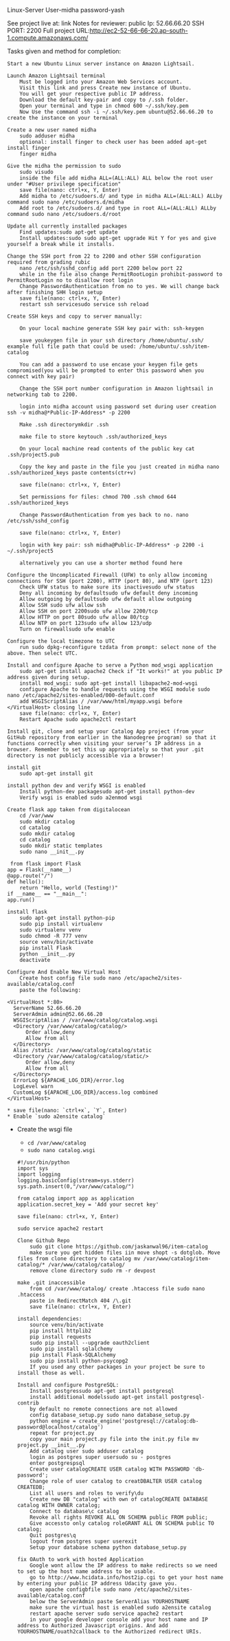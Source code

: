 Linux-Server
User-midha
password-yash

See project live at: link Notes for reviewer:
    public Ip: 52.66.66.20
    SSH PORT: 2200
    Full project URL:http://ec2-52-66-66-20.ap-south-1.compute.amazonaws.com/

Tasks given and method for completion:

    Start a new Ubuntu Linux server instance on Amazon Lightsail.

    Launch Amazon Lightsail terminal
        Must be logged into your Amazon Web Services account.
        Visit this link and press Create new instance of Ubuntu.
        You will get your respective public IP address.
        Download the default key-pair and copy to /.ssh folder.
        Open your terminal and type in chmod 600 ~/.ssh/key.pem
        Now Use the command ssh -i ~/.ssh/key.pem ubuntu@52.66.66.20 to create the instance on your terminal

    Create a new user named midha
        sudo adduser midha
        optional: install finger to check user has been added apt-get install finger
        finger midha

    Give the midha the permission to sudo
        sudo visudo
        inside the file add midha ALL=(ALL:ALL) ALL below the root user under "#User privilege specification"
        save file(nano: ctrl+x, Y, Enter)
        Add midha to /etc/sudoers.d/ and type in midha ALL=(ALL:ALL) ALLby command sudo nano /etc/sudoers.d/midha
        Add root to /etc/sudoers.d/ and type in root ALL=(ALL:ALL) ALLby command sudo nano /etc/sudoers.d/root

    Update all currently installed packages
        Find updates:sudo apt-get update
        Install updates:sudo sudo apt-get upgrade Hit Y for yes and give yourself a break while it installs.

    Change the SSH port from 22 to 2200 and other SSH configuration required from grading rubic
        nano /etc/ssh/sshd_config add port 2200 below port 22
        while in the file also change PermitRootLogin prohibit-password to PermitRootLogin no to disallow root login
        Change PasswordAuthentication from no to yes. We will change back after finishing SHH login setup
        save file(nano: ctrl+x, Y, Enter)
        restart ssh servicesudo service ssh reload

    Create SSH keys and copy to server manually:

        On your local machine generate SSH key pair with: ssh-keygen

        save youkeygen file in your ssh directory /home/ubuntu/.ssh/ example full file path that could be used: /home/ubuntu/.ssh/item-catalog

        You can add a password to use encase your keygen file gets compromised(you will be prompted to enter this password when you connect with key pair)

        Change the SSH port number configuration in Amazon lightsail in networking tab to 2200.

        login into midha account using password set during user creation ssh -v midha@*Public-IP-Address* -p 2200

        Make .ssh directorymkdir .ssh

        make file to store keytouch .ssh/authorized_keys

        On your local machine read contents of the public key cat .ssh/project5.pub

        Copy the key and paste in the file you just created in midha nano .ssh/authorized_keys paste contents(ctr+v)

        save file(nano: ctrl+x, Y, Enter)

        Set permissions for files: chmod 700 .ssh chmod 644 .ssh/authorized_keys

        Change PasswordAuthentication from yes back to no. nano /etc/ssh/sshd_config

        save file(nano: ctrl+x, Y, Enter)

        login with key pair: ssh midha@Public-IP-Address* -p 2200 -i ~/.ssh/project5

        alternatively you can use a shorter method found here

    Configure the Uncomplicated Firewall (UFW) to only allow incoming connections for SSH (port 2200), HTTP (port 80), and NTP (port 123)
        Check UFW status to make sure its inactivesudo ufw status
        Deny all incoming by defaultsudo ufw default deny incoming
        Allow outgoing by defaultsudo ufw default allow outgoing
        Allow SSH sudo ufw allow ssh
        Allow SSH on port 2200sudo ufw allow 2200/tcp
        Allow HTTP on port 80sudo ufw allow 80/tcp
        Allow NTP on port 123sudo ufw allow 123/udp
        Turn on firewallsudo ufw enable

    Configure the local timezone to UTC
        run sudo dpkg-reconfigure tzdata from prompt: select none of the above. Then select UTC.

    Install and configure Apache to serve a Python mod_wsgi application
        sudo apt-get install apache2 Check if "It works!" at you public IP address given during setup.
        install mod_wsgi: sudo apt-get install libapache2-mod-wsgi
        configure Apache to handle requests using the WSGI module sudo nano /etc/apache2/sites-enabled/000-default.conf
        add WSGIScriptAlias / /var/www/html/myapp.wsgi before </VirtualHost> closing line
        save file(nano: ctrl+x, Y, Enter)
        Restart Apache sudo apache2ctl restart

    Install git, clone and setup your Catalog App project (from your GitHub repository from earlier in the Nanodegree program) so that it functions correctly when visiting your server’s IP address in a browser. Remember to set this up appropriately so that your .git directory is not publicly accessible via a browser!

    install git
        sudo apt-get install git

    install python dev and verify WSGI is enabled
        Install python-dev packagesudo apt-get install python-dev
        Verify wsgi is enabled sudo a2enmod wsgi

    Create flask app taken from digitalocean
        cd /var/www
        sudo mkdir catalog
        cd catalog
        sudo mkdir catalog
        cd catalog
        sudo mkdir static templates
        sudo nano __init__.py

     from flask import Flask
    app = Flask(__name__)
    @app.route("/")
    def hello():
        return "Hello, world (Testing!)"
    if __name__ == "__main__":
    app.run()

    install flask
        sudo apt-get install python-pip
        sudo pip install virtualenv
        sudo virtualenv venv
        sudo chmod -R 777 venv
        source venv/bin/activate
        pip install Flask
        python __init__.py
        deactivate

    Configure And Enable New Virtual Host
        Create host config file sudo nano /etc/apache2/sites-available/catalog.conf
        paste the following:

    <VirtualHost *:80>
      ServerName 52.66.66.20
      ServerAdmin admin@52.66.66.20
      WSGIScriptAlias / /var/www/catalog/catalog.wsgi
      <Directory /var/www/catalog/catalog/>
          Order allow,deny
          Allow from all
      </Directory>
      Alias /static /var/www/catalog/catalog/static
      <Directory /var/www/catalog/catalog/static/>
          Order allow,deny
          Allow from all
      </Directory>
      ErrorLog ${APACHE_LOG_DIR}/error.log
      LogLevel warn
      CustomLog ${APACHE_LOG_DIR}/access.log combined
    </VirtualHost>

    * save file(nano: `ctrl+x`, `Y`, Enter)
    * Enable `sudo a2ensite catalog`

* Create the wsgi file
    * `cd /var/www/catalog`
    * `sudo nano catalog.wsgi`

    ```
  #!/usr/bin/python
  import sys
  import logging
  logging.basicConfig(stream=sys.stderr)
  sys.path.insert(0,"/var/www/catalog/")

  from catalog import app as application
  application.secret_key = 'Add your secret key'

    save file(nano: ctrl+x, Y, Enter)

    sudo service apache2 restart

    Clone Github Repo
        sudo git clone https://github.com/jaskanwal96/item-catalog
        make sure you get hidden files iin move shopt -s dotglob. Move files from clone directory to catalog mv /var/www/catalog/item-catalog/* /var/www/catalog/catalog/
        remove clone directory sudo rm -r devpost

    make .git inaccessible
        from cd /var/www/catalog/ create .htaccess file sudo nano .htaccess
        paste in RedirectMatch 404 /\.git
        save file(nano: ctrl+x, Y, Enter)

    install dependencies:
        source venv/bin/activate
        pip install httplib2
        pip install requests
        sudo pip install --upgrade oauth2client
        sudo pip install sqlalchemy
        pip install Flask-SQLAlchemy
        sudo pip install python-psycopg2
        If you used any other packages in your project be sure to install those as well.

    Install and configure PostgreSQL:
        Install postgressudo apt-get install postgresql
        install additional modelssudo apt-get install postgresql-contrib
        by default no remote connections are not allowed
        config database_setup.py sudo nano database_setup.py
        python engine = create_engine('postgresql://catalog:db-password@localhost/catalog')
        repeat for project.py
        copy your main project.py file into the init.py file mv project.py __init__.py
        Add catalog user sudo adduser catalog
        login as postgres super usersudo su - postgres
        enter postgrespsql
        Create user catalogCREATE USER catalog WITH PASSWORD 'db-password';
        Change role of user catalog to creatDBALTER USER catalog CREATEDB;
        List all users and roles to verify\du
        Create new DB "catalog" with own of catalogCREATE DATABASE catalog WITH OWNER catalog;
        Connect to database\c catalog
        Revoke all rights REVOKE ALL ON SCHEMA public FROM public;
        Give accessto only catalog roleGRANT ALL ON SCHEMA public TO catalog;
        Quit postgres\q
        logout from postgres super userexit
        Setup your database schema python database_setup.py

    fix OAuth to work with hosted Application
        Google wont allow the IP address to make redirects so we need to set up the host name address to be usable.
        go to http://www.hcidata.info/host2ip.cgi to get your host name by entering your public IP address Udacity gave you.
        open apache configbfile sudo nano /etc/apache2/sites-available/catalog.conf
        below the ServerAdmin paste ServerAlias YOURHOSTNAME
        make sure the virtual host is enabled sudo a2ensite catalog
        restart apache server sudo service apache2 restart
        in your google developer console add your host name and IP address to Authorized Javascript origins. And add YOURHOSTNAME/ouath2callback to the Authorized redirect URIs.
